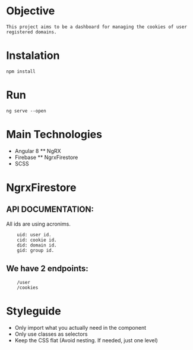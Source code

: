 # Objective
    This project aims to be a dashboard for managing the cookies of user registered domains.

# Instalation
```npm install```

# Run
```ng serve --open```

# Main Technologies
* Angular 8
    ** NgRX
* Firebase
    ** NgrxFirestore
* SCSS

# NgrxFirestore

## API DOCUMENTATION:

All ids are using acronims.

```
    uid: user id.
    cid: cookie id.
    did: domain id.
    gid: group id.
```

## We have 2 endpoints:
```
    /user
    /cookies
```
# Styleguide
* Only import what you actually need in the component
* Only use classes as selectors
* Keep the CSS flat (Avoid nesting. If needed, just one level)


